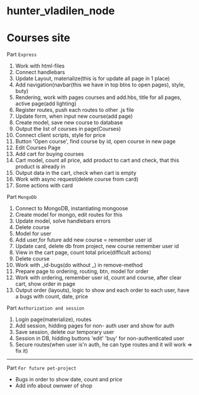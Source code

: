 # hunter_vladilen_node

# Courses site

Part `Express`

1.  Work with html-files
2.  Connect handlebars
3.  Update Layout, materialize(this is for update all page in 1 place)
4.  Add navigation(navbar(this we have in top btns to open pages), style, buty)
5.  Rendering, work with pages courses and add.hbs, title for all pages, active page(add lighting)
6.  Register routes, push each routes to other .js file
7.  Update form, when input new course(add page)
8.  Create model, save new course to database
9.  Output the list of courses in page(Courses)
10. Connect client scripts, style for price
11. Button 'Open course', find course by id, open course in new page
12. Edit Courses Page
13. Add cart for buying courses
14. Cart model, count all price, add product to cart and check, that this product is already in
15. Output data in the cart, check when cart is empty
16. Work with async request(delete course from card)
17. Some actions with card

Part `MongoDb`

1. Connect to MongoDB, instantiating mongoose
2. Create model for mongo, edit routes for this
3. Update model, solve handlebars errors
4. Delete course
5. Model for user
6. Add user,for future add new course = remember user id
7. Update card, delete db from project, new course remember user id
8. View in the cart page, count total price(difficult actions)
9. Delete course
10. Work with _id-bugs(do without _) in remove-method
11. Prepare page to ordering, routing, btn, model for order
12. Work with ordering, remember user id, count and course, after clear cart, show order in page
13. Output order (layouts), logic to show and each order to each user, have a bugs with count, date, price

Part `Authorization and session`

1. Login page(materialize), routes
2. Add session, hidding pages for non- auth user and show for auth
3. Save session, delete our temporary user
4. Session in DB, hidding buttons 'edit' 'buy' for non-authenticated user
5. Secure routes(when user is'n auth, he can type routes and it will work => fix it)

---

Part `For future pet-project`

- Bugs in order to show date, count and price
- Add info about ownwer of shop
